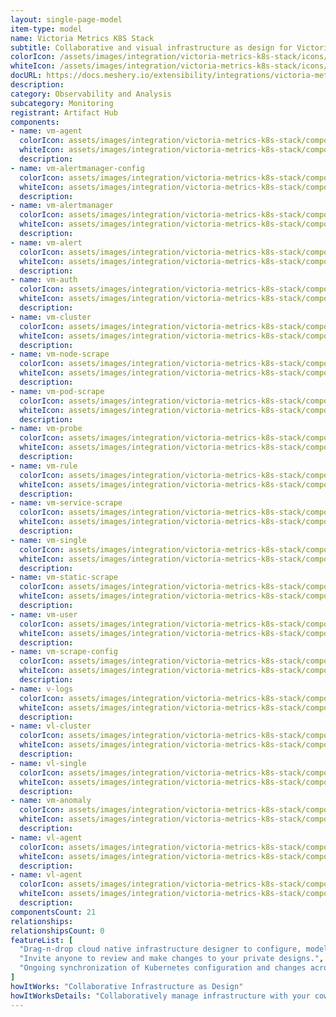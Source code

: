 ```yaml
---
layout: single-page-model
item-type: model
name: Victoria Metrics K8S Stack
subtitle: Collaborative and visual infrastructure as design for Victoria Metrics K8S Stack
colorIcon: /assets/images/integration/victoria-metrics-k8s-stack/icons/color/victoria-metrics-k8s-stack-color.svg
whiteIcon: /assets/images/integration/victoria-metrics-k8s-stack/icons/white/victoria-metrics-k8s-stack-white.svg
docURL: https://docs.meshery.io/extensibility/integrations/victoria-metrics-k8s-stack
description: 
category: Observability and Analysis
subcategory: Monitoring
registrant: Artifact Hub
components: 
- name: vm-agent
  colorIcon: assets/images/integration/victoria-metrics-k8s-stack/components/vm-agent/icons/color/vm-agent-color.svg
  whiteIcon: assets/images/integration/victoria-metrics-k8s-stack/components/vm-agent/icons/white/vm-agent-white.svg
  description: 
- name: vm-alertmanager-config
  colorIcon: assets/images/integration/victoria-metrics-k8s-stack/components/vm-alertmanager-config/icons/color/vm-alertmanager-config-color.svg
  whiteIcon: assets/images/integration/victoria-metrics-k8s-stack/components/vm-alertmanager-config/icons/white/vm-alertmanager-config-white.svg
  description: 
- name: vm-alertmanager
  colorIcon: assets/images/integration/victoria-metrics-k8s-stack/components/vm-alertmanager/icons/color/vm-alertmanager-color.svg
  whiteIcon: assets/images/integration/victoria-metrics-k8s-stack/components/vm-alertmanager/icons/white/vm-alertmanager-white.svg
  description: 
- name: vm-alert
  colorIcon: assets/images/integration/victoria-metrics-k8s-stack/components/vm-alert/icons/color/vm-alert-color.svg
  whiteIcon: assets/images/integration/victoria-metrics-k8s-stack/components/vm-alert/icons/white/vm-alert-white.svg
  description: 
- name: vm-auth
  colorIcon: assets/images/integration/victoria-metrics-k8s-stack/components/vm-auth/icons/color/vm-auth-color.svg
  whiteIcon: assets/images/integration/victoria-metrics-k8s-stack/components/vm-auth/icons/white/vm-auth-white.svg
  description: 
- name: vm-cluster
  colorIcon: assets/images/integration/victoria-metrics-k8s-stack/components/vm-cluster/icons/color/vm-cluster-color.svg
  whiteIcon: assets/images/integration/victoria-metrics-k8s-stack/components/vm-cluster/icons/white/vm-cluster-white.svg
  description: 
- name: vm-node-scrape
  colorIcon: assets/images/integration/victoria-metrics-k8s-stack/components/vm-node-scrape/icons/color/vm-node-scrape-color.svg
  whiteIcon: assets/images/integration/victoria-metrics-k8s-stack/components/vm-node-scrape/icons/white/vm-node-scrape-white.svg
  description: 
- name: vm-pod-scrape
  colorIcon: assets/images/integration/victoria-metrics-k8s-stack/components/vm-pod-scrape/icons/color/vm-pod-scrape-color.svg
  whiteIcon: assets/images/integration/victoria-metrics-k8s-stack/components/vm-pod-scrape/icons/white/vm-pod-scrape-white.svg
  description: 
- name: vm-probe
  colorIcon: assets/images/integration/victoria-metrics-k8s-stack/components/vm-probe/icons/color/vm-probe-color.svg
  whiteIcon: assets/images/integration/victoria-metrics-k8s-stack/components/vm-probe/icons/white/vm-probe-white.svg
  description: 
- name: vm-rule
  colorIcon: assets/images/integration/victoria-metrics-k8s-stack/components/vm-rule/icons/color/vm-rule-color.svg
  whiteIcon: assets/images/integration/victoria-metrics-k8s-stack/components/vm-rule/icons/white/vm-rule-white.svg
  description: 
- name: vm-service-scrape
  colorIcon: assets/images/integration/victoria-metrics-k8s-stack/components/vm-service-scrape/icons/color/vm-service-scrape-color.svg
  whiteIcon: assets/images/integration/victoria-metrics-k8s-stack/components/vm-service-scrape/icons/white/vm-service-scrape-white.svg
  description: 
- name: vm-single
  colorIcon: assets/images/integration/victoria-metrics-k8s-stack/components/vm-single/icons/color/vm-single-color.svg
  whiteIcon: assets/images/integration/victoria-metrics-k8s-stack/components/vm-single/icons/white/vm-single-white.svg
  description: 
- name: vm-static-scrape
  colorIcon: assets/images/integration/victoria-metrics-k8s-stack/components/vm-static-scrape/icons/color/vm-static-scrape-color.svg
  whiteIcon: assets/images/integration/victoria-metrics-k8s-stack/components/vm-static-scrape/icons/white/vm-static-scrape-white.svg
  description: 
- name: vm-user
  colorIcon: assets/images/integration/victoria-metrics-k8s-stack/components/vm-user/icons/color/vm-user-color.svg
  whiteIcon: assets/images/integration/victoria-metrics-k8s-stack/components/vm-user/icons/white/vm-user-white.svg
  description: 
- name: vm-scrape-config
  colorIcon: assets/images/integration/victoria-metrics-k8s-stack/components/vm-scrape-config/icons/color/vm-scrape-config-color.svg
  whiteIcon: assets/images/integration/victoria-metrics-k8s-stack/components/vm-scrape-config/icons/white/vm-scrape-config-white.svg
  description: 
- name: v-logs
  colorIcon: assets/images/integration/victoria-metrics-k8s-stack/components/v-logs/icons/color/v-logs-color.svg
  whiteIcon: assets/images/integration/victoria-metrics-k8s-stack/components/v-logs/icons/white/v-logs-white.svg
  description: 
- name: vl-cluster
  colorIcon: assets/images/integration/victoria-metrics-k8s-stack/components/vl-cluster/icons/color/vl-cluster-color.svg
  whiteIcon: assets/images/integration/victoria-metrics-k8s-stack/components/vl-cluster/icons/white/vl-cluster-white.svg
  description: 
- name: vl-single
  colorIcon: assets/images/integration/victoria-metrics-k8s-stack/components/vl-single/icons/color/vl-single-color.svg
  whiteIcon: assets/images/integration/victoria-metrics-k8s-stack/components/vl-single/icons/white/vl-single-white.svg
  description: 
- name: vm-anomaly
  colorIcon: assets/images/integration/victoria-metrics-k8s-stack/components/vm-anomaly/icons/color/vm-anomaly-color.svg
  whiteIcon: assets/images/integration/victoria-metrics-k8s-stack/components/vm-anomaly/icons/white/vm-anomaly-white.svg
  description: 
- name: vl-agent
  colorIcon: assets/images/integration/victoria-metrics-k8s-stack/components/vl-agent/icons/color/vl-agent-color.svg
  whiteIcon: assets/images/integration/victoria-metrics-k8s-stack/components/vl-agent/icons/white/vl-agent-white.svg
  description: 
- name: vl-agent
  colorIcon: assets/images/integration/victoria-metrics-k8s-stack/components/vl-agent/icons/color/vl-agent-color.svg
  whiteIcon: assets/images/integration/victoria-metrics-k8s-stack/components/vl-agent/icons/white/vl-agent-white.svg
  description: 
componentsCount: 21
relationships: 
relationshipsCount: 0
featureList: [
  "Drag-n-drop cloud native infrastructure designer to configure, model, and deploy your workloads.",
  "Invite anyone to review and make changes to your private designs.",
  "Ongoing synchronization of Kubernetes configuration and changes across any number of clusters."
]
howItWorks: "Collaborative Infrastructure as Design"
howItWorksDetails: "Collaboratively manage infrastructure with your coworkers synchronously sharing the same designs."
---
```

